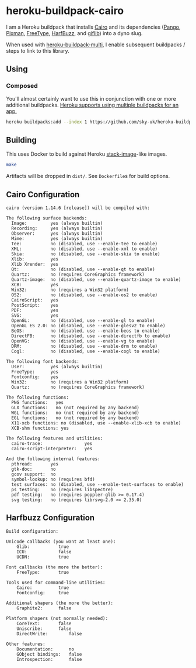 # heroku-buildpack-cairo

I am a Heroku buildpack that installs [Cairo](http://cairographics.org/) and
its dependencies ([Pango](http://www.pango.org/), [Pixman](http://pixman.org/),
[FreeType](http://www.freetype.org/),
[HarfBuzz](http://www.freedesktop.org/wiki/Software/HarfBuzz/), and
[giflib](http://giflib.sourceforge.net/)) into a dyno slug.

When used with
[heroku-buildpack-multi](https://github.com/ddollar/heroku-buildpack-multi),
I enable subsequent buildpacks / steps to link to this library.

## Using

### Composed

You'll almost certainly want to use this in conjunction with one or more
additional buildpacks. [Heroku supports using multiple buildpacks for an
app.](https://devcenter.heroku.com/articles/using-multiple-buildpacks-for-an-app)

```bash
heroku buildpacks:add --index 1 https://github.com/sky-uk/heroku-buildpack-cairo.git
```

## Building

This uses Docker to build against Heroku
[stack-image](https://github.com/heroku/stack-images)-like images.

```bash
make
```

Artifacts will be dropped in `dist/`.  See `Dockerfile`s for build options.

## Cairo Configuration

```
cairo (version 1.14.6 [release]) will be compiled with:

The following surface backends:
  Image:         yes (always builtin)
  Recording:     yes (always builtin)
  Observer:      yes (always builtin)
  Mime:          yes (always builtin)
  Tee:           no (disabled, use --enable-tee to enable)
  XML:           no (disabled, use --enable-xml to enable)
  Skia:          no (disabled, use --enable-skia to enable)
  Xlib:          yes
  Xlib Xrender:  yes
  Qt:            no (disabled, use --enable-qt to enable)
  Quartz:        no (requires CoreGraphics framework)
  Quartz-image:  no (disabled, use --enable-quartz-image to enable)
  XCB:           yes
  Win32:         no (requires a Win32 platform)
  OS2:           no (disabled, use --enable-os2 to enable)
  CairoScript:   yes
  PostScript:    yes
  PDF:           yes
  SVG:           yes
  OpenGL:        no (disabled, use --enable-gl to enable)
  OpenGL ES 2.0: no (disabled, use --enable-glesv2 to enable)
  BeOS:          no (disabled, use --enable-beos to enable)
  DirectFB:      no (disabled, use --enable-directfb to enable)
  OpenVG:        no (disabled, use --enable-vg to enable)
  DRM:           no (disabled, use --enable-drm to enable)
  Cogl:          no (disabled, use --enable-cogl to enable)

The following font backends:
  User:          yes (always builtin)
  FreeType:      yes
  Fontconfig:    yes
  Win32:         no (requires a Win32 platform)
  Quartz:        no (requires CoreGraphics framework)

The following functions:
  PNG functions:   yes
  GLX functions:   no (not required by any backend)
  WGL functions:   no (not required by any backend)
  EGL functions:   no (not required by any backend)
  X11-xcb functions: no (disabled, use --enable-xlib-xcb to enable)
  XCB-shm functions: yes

The following features and utilities:
  cairo-trace:                yes
  cairo-script-interpreter:   yes

And the following internal features:
  pthread:       yes
  gtk-doc:       no
  gcov support:  no
  symbol-lookup: no (requires bfd)
  test surfaces: no (disabled, use --enable-test-surfaces to enable)
  ps testing:    no (requires libspectre)
  pdf testing:   no (requires poppler-glib >= 0.17.4)
  svg testing:   no (requires librsvg-2.0 >= 2.35.0)
```

## Harfbuzz Configuration

```
Build configuration:

Unicode callbacks (you want at least one):
	Glib:			true
	ICU:			false
	UCDN:			true

Font callbacks (the more the better):
	FreeType:		true

Tools used for command-line utilities:
	Cairo:			true
	Fontconfig:		true

Additional shapers (the more the better):
	Graphite2:		false

Platform shapers (not normally needed):
	CoreText:		false
	Uniscribe:		false
	DirectWrite:		false

Other features:
	Documentation:		no
	GObject bindings:	false
	Introspection:		false
```
